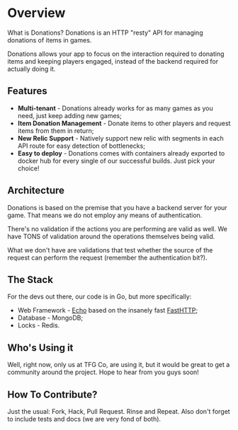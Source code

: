 Overview
========

What is Donations? Donations is an HTTP "resty" API for managing donations of items in games.

Donations allows your app to focus on the interaction required to donating items and keeping players engaged, instead of the backend required for actually doing it.

## Features

* **Multi-tenant** - Donations already works for as many games as you need, just keep adding new games;
* **Item Donation Management** - Donate items to other players and request items from them in return;
* **New Relic Support** - Natively support new relic with segments in each API route for easy detection of bottlenecks;
* **Easy to deploy** - Donations comes with containers already exported to docker hub for every single of our successful builds. Just pick your choice!

## Architecture

Donations is based on the premise that you have a backend server for your game. That means we do not employ any means of authentication.

There's no validation if the actions you are performing are valid as well. We have TONS of validation around the operations themselves being valid.

What we don't have are validations that test whether the source of the request can perform the request (remember the authentication bit?).

## The Stack

For the devs out there, our code is in Go, but more specifically:

* Web Framework - [Echo](https://github.com/labstack/echo) based on the insanely fast [FastHTTP](https://github.com/valyala/fasthttp);
* Database - MongoDB;
* Locks - Redis.

## Who's Using it

Well, right now, only us at TFG Co, are using it, but it would be great to get a community around the project. Hope to hear from you guys soon!

## How To Contribute?

Just the usual: Fork, Hack, Pull Request. Rinse and Repeat. Also don't forget to include tests and docs (we are very fond of both).
